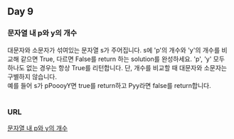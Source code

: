 ## Day 9

### 문자열 내 p와 y의 개수
대문자와 소문자가 섞여있는 문자열 s가 주어집니다. s에 'p'의 개수와 'y'의 개수를 비교해 같으면 True, 다르면 False를 return 하는 solution를 완성하세요. 'p', 'y' 모두 하나도 없는 경우는 항상 True를 리턴합니다. 단, 개수를 비교할 때 대문자와 소문자는 구별하지 않습니다.<br>예를 들어 s가 pPoooyY면 true를 return하고 Pyy라면 false를 return합니다.<br><br>
### URL
[문자열 내 p와 y의 개수](https://programmers.co.kr/learn/courses/30/lessons/12916)<br>